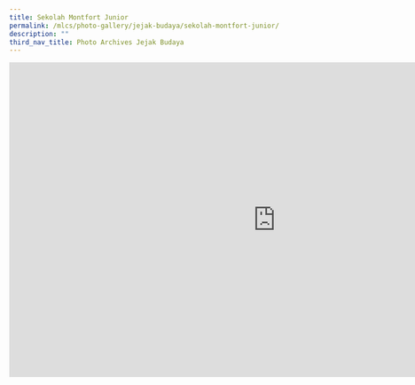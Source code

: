 ```yaml
---
title: Sekolah Montfort Junior
permalink: /mlcs/photo-gallery/jejak-budaya/sekolah-montfort-junior/
description: ""
third_nav_title: Photo Archives Jejak Budaya
---
```

<iframe allowfullscreen="true" height="569" width="960" frameborder="0" src="https://docs.google.com/presentation/d/e/2PACX-1vTDJlNZzQNNmAypCWwr89mMwDs3mXioop4k1ZW6iAT28jjMkIyjGUkkRD1jteBRontcQe0ga0n3rV-A/embed?start=true&amp;loop=true&amp;delayms=5000"></iframe>